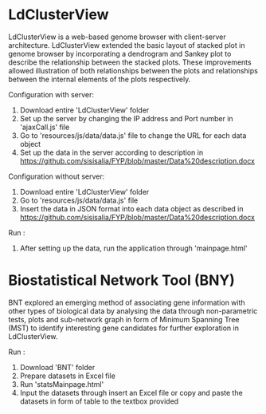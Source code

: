 # LdClusterView
LdClusterView is a web-based genome browser with client-server architecture. LdClusterView extended the basic layout of stacked plot in genome browser by incorporating a dendrogram and Sankey plot to describe the relationship between the stacked plots. These improvements allowed illustration of both relationships between the plots and relationships between the internal elements of the plots respectively.

Configuration with server:
1. Download entire 'LdClusterView' folder
2. Set up the server by changing the IP address and Port number in 'ajaxCall.js' file
3. Go to 'resources/js/data/data.js' file to change the URL for each data object
4. Set up the data in the server according to description in https://github.com/sisisalia/FYP/blob/master/Data%20description.docx

Configuration without server:
1. Download entire 'LdClusterView' folder
2. Go to 'resources/js/data/data.js' file
3. Insert the data in JSON format into each data object as described in https://github.com/sisisalia/FYP/blob/master/Data%20description.docx

Run :
1. After setting up the data, run the application through 'mainpage.html'

# Biostatistical Network Tool (BNY)
BNT explored an emerging method of associating gene information with other types of biological data by analysing the data through non-parametric tests, plots and sub-network graph in form of Minimum Spanning Tree (MST) to identify interesting gene candidates for further exploration in LdClusterView.

Run :
1. Download 'BNT' folder
2. Prepare datasets in Excel file
3. Run 'statsMainpage.html'
4. Input the datasets through insert an Excel file or copy and paste the datasets in form of table to the textbox provided
